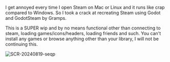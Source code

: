 I get annoyed every time I open Steam on Mac or Linux and it runs like crap compared to Windows. So I took a crack at recreating Steam using Godot and GodotSteam by Gramps.

This is a SUPER wip and by no means functional other than connecting to steam, loading games/icons/headers, loading friends and such. You can't install any games or browse anything other than your library, I will not be continuing this.


![SCR-20240819-seqp](https://github.com/user-attachments/assets/aa5ec781-d7f1-4215-9ac9-efd9927ba1ba)
